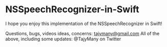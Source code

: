 # NSSpeechRecognizer-in-Swift

I hope you enjoy this implementation of the NSSpeechRecognizer in Swift!

Questions, bugs, videos ideas, concerns: tajymany@gmail.com
All of the above, including some updates: @TajyMany on Twitter
